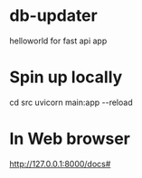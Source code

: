 # db-updater
helloworld for fast api app

# Spin up locally

cd src
uvicorn main:app --reload

 # In Web browser
http://127.0.0.1:8000/docs#